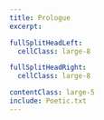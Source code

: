 ```yaml
---
title: Prologue
excerpt:

fullSplitHeadLeft:
  cellClass: large-8

fullSplitHeadRight:
  cellClass: large-8

contentClass: large-5
include: Poetic.txt
---
```

